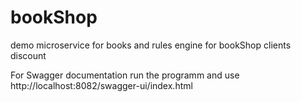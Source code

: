 # bookShop
demo microservice for books
and rules engine for bookShop clients discount

For Swagger documentation run the programm and use http://localhost:8082/swagger-ui/index.html
